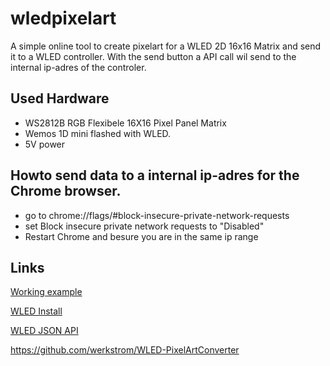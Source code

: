 # wledpixelart
A simple online tool to create pixelart for a WLED 2D 16x16 Matrix and send it to a WLED controller. 
With the send button a API call wil send to the internal ip-adres of the controler.

## Used Hardware 

* WS2812B RGB Flexibele 16X16 Pixel Panel Matrix
* Wemos 1D mini flashed with WLED.
* 5V power

## Howto send data to a internal ip-adres for the Chrome browser.
* go to chrome://flags/#block-insecure-private-network-requests
* set Block insecure private network requests to "Disabled"
* Restart Chrome and besure you are in the same ip range

## Links
[Working example ](http://wled.schilders.com)

[WLED Install ](https://kno.wled.ge/basics/install-binary/)

[WLED JSON API ](https://kno.wled.ge/interfaces/json-api/)

https://github.com/werkstrom/WLED-PixelArtConverter
